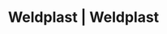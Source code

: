 ---
Link: "file:/Users/vinayakpatel/Downloads/www.weldplast.cz/sk/eshop_products_compare/add/eshop-products-variant731"
product_name: "null"
product_id: "null"
title: "Weldplast | Weldplast"
product_desc: ""
product_specs: ""
product_downloads: ""
href: ""
accessories: ""
similar_products: ""
---
